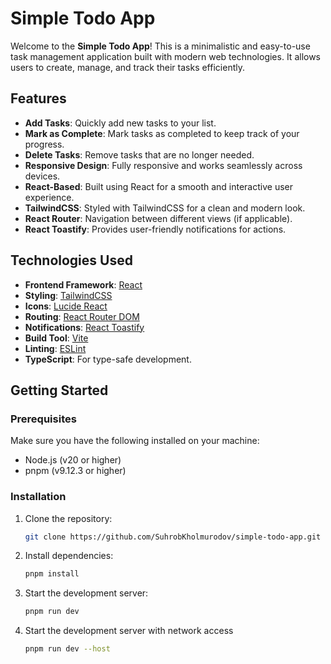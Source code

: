 # Simple Todo App

Welcome to the **Simple Todo App**! This is a minimalistic and easy-to-use task management application built with modern web technologies. It allows users to create, manage, and track their tasks efficiently.

## Features

- **Add Tasks**: Quickly add new tasks to your list.
- **Mark as Complete**: Mark tasks as completed to keep track of your progress.
- **Delete Tasks**: Remove tasks that are no longer needed.
- **Responsive Design**: Fully responsive and works seamlessly across devices.
- **React-Based**: Built using React for a smooth and interactive user experience.
- **TailwindCSS**: Styled with TailwindCSS for a clean and modern look.
- **React Router**: Navigation between different views (if applicable).
- **React Toastify**: Provides user-friendly notifications for actions.

## Technologies Used

- **Frontend Framework**: [React](https://reactjs.org/)
- **Styling**: [TailwindCSS](https://tailwindcss.com/)
- **Icons**: [Lucide React](https://lucide.dev/)
- **Routing**: [React Router DOM](https://reactrouter.com/)
- **Notifications**: [React Toastify](https://fkhadra.github.io/react-toastify/)
- **Build Tool**: [Vite](https://vitejs.dev/)
- **Linting**: [ESLint](https://eslint.org/)
- **TypeScript**: For type-safe development.

## Getting Started

### Prerequisites

Make sure you have the following installed on your machine:

- Node.js (v20 or higher)
- pnpm (v9.12.3 or higher)

### Installation

1. Clone the repository:
   ```bash
   git clone https://github.com/SuhrobKholmurodov/simple-todo-app.git
   ```
2. Install dependencies: 
   ```bash 
   pnpm install
   ```
3. Start the development server: 
   ```bash
   pnpm run dev
   ```
4. Start the development server with network access
   ```bash
   pnpm run dev --host 
   ```
